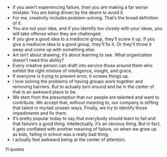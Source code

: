  - If you aren’t experiencing failure, then you are making a far worse mistake: You are being driven by the desire to avoid it.
 - For me, creativity includes problem-solving. That’s the broad definition of it.
 - You are not your idea, and if you identify too closely with your ideas, you will take offense when they are challenged.
 - If you give a good idea to a mediocre group, they’ll screw it up. If you give a mediocre idea to a good group, they’ll fix it. Or they’ll throw it away and come up with something else.
 - Art isn’t about drawing; it’s about learning to see. What organization doesn’t need this ability?
 - Every creative person can draft into service those around them who exhibit the right mixture of intelligence, insight, and grace.
 - If everyone is trying to prevent error, it screws things up.
 - I love solving the problems of having groups work together and removing barriers. But to actually turn around and be in the center of that is an awkward place to be.
 - We start from the presumption that our people are talented and want to contribute. We accept that, without meaning to, our company is stifling that talent in myriad unseen ways. Finally, we try to identify those impediments and fix them.
 - It’s pretty popular today to say that everybody should learn to fail and that failure’s a good thing. Intellectually, it’s an obvious thing. But in fact, it gets conflated with another meaning of failure, so when we grow up as kids, failing in school was a really bad thing.
 - I actually feel awkward being at the center of attention.

11 quotes